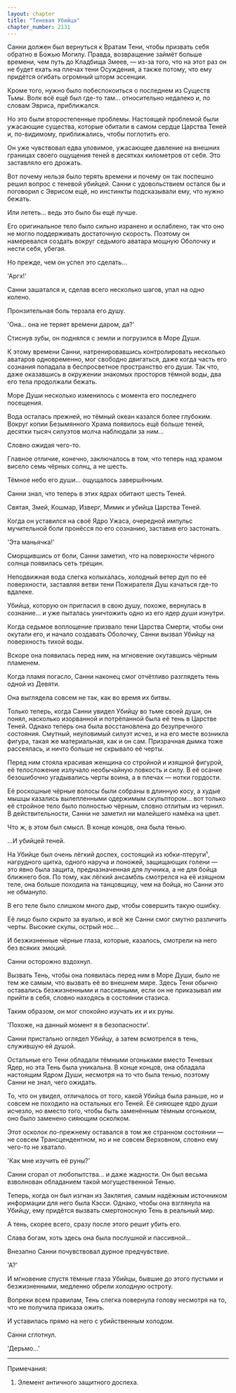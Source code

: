 ```yaml
---
layout: chapter
title: "Теневая Убийца"
chapter_number: 2131
---
```




Санни должен был вернуться к Вратам Тени, чтобы призвать себя обратно в Божью Могилу. Правда, возвращение займёт больше времени, чем путь до Кладбища Змеев, — из-за того, что на этот раз он не будет ехать на плечах тени Осуждения, а также потому, что ему придётся огибать огромный шторм эссенции.

Кроме того, нужно было побеспокоиться о последнем из Существ Тьмы. Волк всё ещё был где-то там... относительно недалеко и, по словам Эвриса, приближался.

Но это были второстепенные проблемы. Настоящей проблемой были ужасающие существа, которые обитали в самом сердце Царства Теней и, по-видимому, приближались, чтобы поглотить его.

Он уже чувствовал едва уловимое, ужасающее давление на внешних границах своего ощущения теней в десятках километров от себя. Это заставляло его дрожать.

Вот почему нельзя было терять времени и почему он так поспешно решил вопрос с теневой убийцей. Санни с удовольствием остался бы и поговорил с Эврисом ещё, но инстинкты подсказывали ему, что нужно бежать.

Или лететь... ведь это было бы ещё лучше.

Его оригинальное тело было сильно изранено и ослаблено, так что оно не могло поддерживать достаточную скорость. Поэтому он намеревался создать вокруг седьмого аватара мощную Оболочку и нести себя, убегая.

Но прежде, чем он успел это сделать...

'Аргх!'

Санни зашатался и, сделав всего несколько шагов, упал на одно колено.

Пронзительная боль терзала его душу.

'Она... она не теряет времени даром, да?'

Стиснув зубы, он поднялся с земли и погрузился в Море Души.

К этому времени Санни, натренировавшись контролировать несколько аватаров одновременно, мог свободно двигаться, даже когда часть его сознания попадала в беспросветное пространство его души. Так что, даже оказавшись в окружении знакомых просторов тёмной воды, два его тела продолжали бежать.

Море Души несколько изменилось с момента его последнего посещения.

Вода осталась прежней, но тёмный океан казался более глубоким. Вокруг копии Безымянного Храма появилось ещё больше теней, десятки тысяч силуэтов молча наблюдали за ним...

Словно ожидая чего-то.

Главное отличие, конечно, заключалось в том, что теперь над храмом висело семь чёрных солнц, а не шесть.

Тёмное небо его души... ощущалось завершённым.

Санни знал, что теперь в этих ядрах обитают шесть Теней.

Святая, Змей, Кошмар, Изверг, Мимик и убийца Царства Теней.

Когда он уставился на своё Ядро Ужаса, очередной импульс мучительной боли пронёсся по его сознанию, заставив его застонать.

'Эта маньячка!'

Сморщившись от боли, Санни заметил, что на поверхности чёрного солнца появилась сеть трещин.

Неподвижная вода слегка колыхалась, холодный ветер дул по её поверхности, заставляя ветви тени Пожирателя Душ качаться где-то вдалеке.

Убийца, которую он пригласил в свою душу, похоже, вернулась в сознание... и уже пыталась уничтожить одно из его ядер души изнутри.

Когда седьмое воплощение призвало тени Царства Смерти, чтобы они окутали его, и начало создавать Оболочку, Санни вызвал Убийцу на поверхность тихой воды.

Вскоре она появилась перед ним, на мгновение окутавшись чёрным пламенем.

Когда пламя погасло, Санни наконец смог отчётливо разглядеть тень одной из Девяти.

Она выглядела совсем не так, как во время их битвы.

Только теперь, когда Санни увидел Убийцу во тьме своей души, он понял, насколько изорванной и потрёпанной была её тень в Царстве Теней. Однако теперь она была восстановлена до безупречного состояния. Смутный, неуловимый силуэт исчез, и на его месте возникла фигура, такая же материальная, как и он сам. Призрачная дымка тоже рассеялась, и ничто больше не скрывало её черты.

Перед ним стояла красивая женщина со стройной и изящной фигурой, её телосложение излучало необычайную ловкость и силу. В её осанке безошибочно угадывались черты воина, а в плечах — нотки гордости.

Её роскошные чёрные волосы были собраны в длинную косу, а худые мышцы казались вылепленными одержимым скульптором... вот только её стройное тело было полностью чёрным, словно отлитым из чернил. В действительности, Санни не заметил ни малейшего намёка на цвет.

Что ж, в этом был смысл. В конце концов, она была тенью.

...И убийцей теней.

На Убийце был очень лёгкий доспех, состоящий из юбки-птеруги¹, нагрудного щитка, одного наруча и поножей, защищающих голени — это явно была защита, предназначенная для лучника, а не для бойца ближнего боя. По тому, как лёгкий ансамбль смотрелся на её изящном теле, она больше походила на танцовщицу, чем на бойца, но Санни это не обмануло.

В его теле было слишком много дыр, чтобы совершить такую ошибку.

Её лицо было скрыто за вуалью, и всё же Санни смог смутно различить черты. Высокие скулы, острый нос...

И безжизненные чёрные глаза, которые, казалось, смотрели на него без всяких эмоций.

Санни осторожно вздохнул.

Вызвать Тень, чтобы она появилась перед ним в Море Души, было не тем же самым, что вызвать её во внешнем мире. Здесь Тени обычно оставались безжизненными и пассивными, если он не приказывал им прийти в себя, словно находясь в состоянии стазиса.

Таким образом, он мог спокойно изучать их и их руны.

'Похоже, на данный момент я в безопасности'.

Санни пристально оглядел Убийцу, а затем всмотрелся в тень, служившую ей душой.

Остальные его Тени обладали тёмными огоньками вместо Теневых Ядер, но эта Тень была уникальна. В конце концов, она обладала настоящим Ядром Души, несмотря на то что была тенью, поэтому Санни не знал, чего ожидать.

То, что он увидел, отличалось от того, какой Убийца была раньше, но и совсем не походило на остальных его Теней. Её сияющее ядро ​​души исчезло, но вместо того, чтобы быть заменённым тёмным огоньком, оно было заменено сияющим осколком.

Этот осколок по-прежнему оставался в том же странном состоянии — не совсем Трансцендентном, но и не совсем Верховном, словно ему чего-то не хватало.

'Как мне изучить её руны?'

Санни сгорал от любопытства... и даже жадности. Он был весьма взволнован обладанием такой могущественной Тенью.

Теперь, когда он был изгнан из Заклятия, самым надёжным источником информации для него была Кэсси. Однако, чтобы она взглянула на Убийцу, ему придётся вызвать смертоносную Тень в реальный мир.

А тень, скорее всего, сразу после этого решит убить его.

Слава богам, хоть здесь она была послушной и пассивной...

Внезапно Санни почувствовал дурное предчувствие.

'А?'

И мгновение спустя тёмные глаза Убийцы, бывшие до этого пустыми и безжизненными, медленно обрели холодную остроту.

Вопреки всем правилам, Тень слегка повернула голову несмотря на то, что не получила приказа ожить.

И уставилась прямо на него с убийственным холодом.

Санни сглотнул.

'Дерьмо...'

***

Примечания:

1. Элемент античного защитного доспеха.

